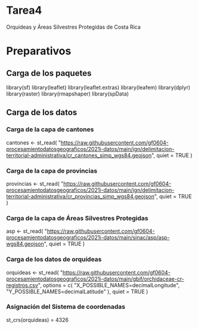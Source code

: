 # Tarea4
Orquídeas y Áreas Silvestres Protegidas de Costa Rica

# Preparativos

## Carga de los paquetes

library(sf)
library(leaflet)
library(leaflet.extras)
library(leafem)
library(dplyr)
library(raster)
library(rmapshaper)
library(spData)

## Carga de los datos

### Carga de la capa de cantones
cantones <-
  st_read(
    "https://raw.githubusercontent.com/gf0604-procesamientodatosgeograficos/2021i-datos/main/ign/delimitacion-territorial-administrativa/cr_cantones_simp_wgs84.geojson",
    quiet = TRUE
  )
  
### Carga de la capa de provincias
provincias <-
  st_read(
    "https://raw.githubusercontent.com/gf0604-procesamientodatosgeograficos/2021i-datos/main/ign/delimitacion-territorial-administrativa/cr_provincias_simp_wgs84.geojson",
    quiet = TRUE
  )
  
### Carga de la capa de Áreas Silvestres Protegidas
asp <-
  st_read(
    "https://raw.githubusercontent.com/gf0604-procesamientodatosgeograficos/2021i-datos/main/sinac/asp/asp-wgs84.geojson",
    quiet = TRUE
  ) 
  
### Carga de los datos de orquídeas
orquideas <-
  st_read(
    "https://raw.githubusercontent.com/gf0604-procesamientodatosgeograficos/2021i-datos/main/gbif/orchidaceae-cr-registros.csv",
    options = c(
      "X_POSSIBLE_NAMES=decimalLongitude",
      "Y_POSSIBLE_NAMES=decimalLatitude"
    ),
    quiet = TRUE
  )

### Asignación del Sistema de coordenadas
st_crs(orquideas) = 4326
  
